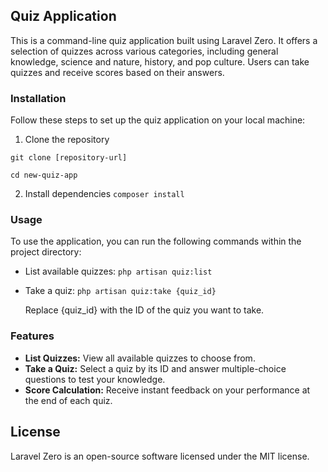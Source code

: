 ## Quiz Application

This is a command-line quiz application built using Laravel Zero. 
It offers a selection of quizzes across various categories,
including general knowledge, science and nature, history, and pop culture.
Users can take quizzes and receive scores based on their answers.

### Installation

Follow these steps to set up the quiz application on your local machine:

1. Clone the repository

 `git clone [repository-url]`
  
 `cd new-quiz-app`

2. Install dependencies
 `composer install`



### Usage
To use the application, you can run the following commands within the 
project directory:

 - List available quizzes:
  `php artisan quiz:list`
 - Take a quiz: `php artisan quiz:take {quiz_id}`

   Replace {quiz_id} with the ID of the quiz you want to take.




### Features

- **List Quizzes:** View all available quizzes to choose from.
- **Take a Quiz:** Select a quiz by its ID and answer multiple-choice questions to test your knowledge.
- **Score Calculation:** Receive instant feedback on your performance at the end of each quiz.


## License

Laravel Zero is an open-source software licensed under the MIT license.

